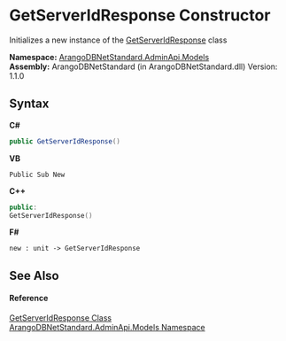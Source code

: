 # GetServerIdResponse Constructor 
 

Initializes a new instance of the <a href="3e8ac7fd-dbf5-7e06-a8e1-469c26c9a740">GetServerIdResponse</a> class

**Namespace:**&nbsp;<a href="09a5369e-c1cb-35e0-2a36-7817d39ab37d">ArangoDBNetStandard.AdminApi.Models</a><br />**Assembly:**&nbsp;ArangoDBNetStandard (in ArangoDBNetStandard.dll) Version: 1.1.0

## Syntax

**C#**<br />
``` C#
public GetServerIdResponse()
```

**VB**<br />
``` VB
Public Sub New
```

**C++**<br />
``` C++
public:
GetServerIdResponse()
```

**F#**<br />
``` F#
new : unit -> GetServerIdResponse
```


## See Also


#### Reference
<a href="3e8ac7fd-dbf5-7e06-a8e1-469c26c9a740">GetServerIdResponse Class</a><br /><a href="09a5369e-c1cb-35e0-2a36-7817d39ab37d">ArangoDBNetStandard.AdminApi.Models Namespace</a><br />